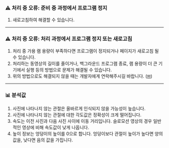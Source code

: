 ### ⚠️ 처리 중 오류: 준비 중 과정에서 프로그램 정지
1. 새로고침하여 해결할 수 있습니다.

---
### ⚠️ 처리 중 오류: 처리 과정에서 프로그램 정지 또는 새로고침
1. 처리 중 가용 램 용량이 부족하다면 프로그램이 정지되거나 페이지가 새로고침 될 수 있습니다.
2. 처리하는 동영상의 길이를 줄이거나, 백그라운드 프로그램 종료, 램 용량이 더 큰 기기에서 실행 등의 방법으로 문제가 해결될 수 있습니다.
3. 위의 방법으로도 해결되지 않을 때는 개발자에게 연락해주시길 바랍니다. ([✉︎](mailto:skysea001010@naver.com))

---
### 📊 분석값
1. 사진에 나타나지 않는 관절은 올바르게 인식되지 않을 가능성이 높습니다.
2. 사진에 나타나지 않는 관절에 대한 각도값은 정확성이 크게 떨어집니다.
3. 속도는 이전 사진과 다음 사진 사이에 이동 거리입니다. 슬로모션 영상의 경우 일반적인 영상에 비해 속도값이 낮게 나옵니다.
4. 높이 정보는 엉덩이의 높이를 0으로 합니다. 엉덩이보다 관절이 높이가 높다면 양의 값을, 낮다면 음의 값을 가집니다.